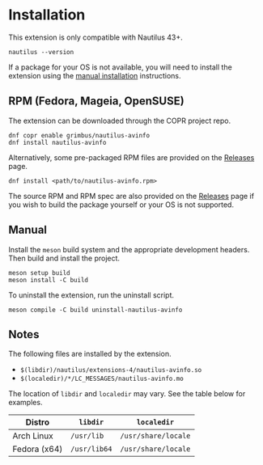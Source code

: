 # Installation

This extension is only compatible with Nautilus 43+.

```
nautilus --version
```

If a package for your OS is not available, you will need to install the extension using the [manual installation](#manual) instructions.

## RPM (Fedora, Mageia, OpenSUSE)

The extension can be downloaded through the COPR project repo.

```
dnf copr enable grimbus/nautilus-avinfo
dnf install nautilus-avinfo
```

Alternatively, some pre-packaged RPM files are provided on the [Releases](https://github.com/ezhai/nautilus-avinfo/releases) page.

```
dnf install <path/to/nautilus-avinfo.rpm>
```

The source RPM and RPM spec are also provided on the [Releases](https://github.com/ezhai/nautilus-avinfo/releases) page
if you wish to build the package yourself or your OS is not supported.

## Manual

Install the `meson` build system and the appropriate development headers. Then build and install the project.

```
meson setup build
meson install -C build
```

To uninstall the extension, run the uninstall script.

```
meson compile -C build uninstall-nautilus-avinfo
```

## Notes

The following files are installed by the extension.

- `$(libdir)/nautilus/extensions-4/nautilus-avinfo.so`
- `$(localedir)/*/LC_MESSAGES/nautilus-avinfo.mo`

The location of `libdir` and `localedir` may vary. See the table below for examples.

| Distro       | `libdir`     | `localedir`         |
| ------------ | ------------ | ------------------- |
| Arch Linux   | `/usr/lib`   | `/usr/share/locale` |
| Fedora (x64) | `/usr/lib64` | `/usr/share/locale` |
